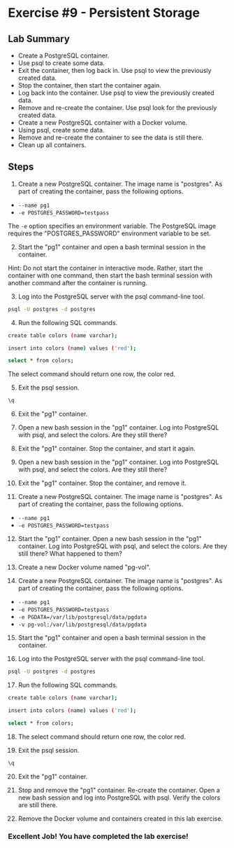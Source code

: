 # Exercise #9 - Persistent Storage

## Lab Summary

- Create a PostgreSQL container.
- Use psql to create some data.
- Exit the container, then log back in. Use psql to view the previously created data.
- Stop the container, then start the container again.
- Log back into the container. Use psql to view the previously created data.
- Remove and re-create the container. Use psql look for the previously created data.
- Create a new PostgreSQL container with a Docker volume.
- Using psql, create some data.
- Remove and re-create the container to see the data is still there.
- Clean up all containers.

## Steps

1. Create a new PostgreSQL container. The image name is "postgres". As part of creating the container, pass the following options.

- `--name pg1`
- `-e POSTGRES_PASSWORD=testpass`

The `-e` option specifies an environment variable. The PostgreSQL image requires the "POSTGRES_PASSWORD" environment variable to be set.

2. Start the "pg1" container and open a bash terminal session in the container.

  Hint: Do not start the container in interactive mode. Rather, start the container with one command, then start the bash terminal session with another command after the container is running.

3. Log into the PostgreSQL server with the psql command-line tool.

```bash
psql -U postgres -d postgres
```

4. Run the following SQL commands.

```bash
create table colors (name varchar);

insert into colors (name) values ('red');

select * from colors;
```

The select command should return one row, the color red.

5. Exit the psql session.

```bash
\q
```

6. Exit the "pg1" container.

7. Open a new bash session in the "pg1" container. Log into PostgreSQL with psql, and select the colors. Are they still there?

8. Exit the "pg1" container. Stop the container, and start it again.

9. Open a new bash session in the "pg1" container. Log into PostgreSQL with psql, and select the colors. Are they still there?

10. Exit the "pg1" container. Stop the container, and remove it.

11. Create a new PostgreSQL container. The image name is "postgres". As part of creating the container, pass the following options.

- `--name pg1`
- `-e POSTGRES_PASSWORD=testpass`

12. Start the "pg1" container. Open a new bash session in the "pg1" container. Log into PostgreSQL with psql, and select the colors. Are they still there? What happened to them?

13. Create a new Docker volume named "pg-vol".

14. Create a new PostgreSQL container. The image name is "postgres". As part of creating the container, pass the following options.

- `--name pg1`
- `-e POSTGRES_PASSWORD=testpass`
- `-e PGDATA=/var/lib/postgresql/data/pgdata`
- `-v pg-vol:/var/lib/postgresql/data/pgdata`

15. Start the "pg1" container and open a bash terminal session in the container.

16. Log into the PostgreSQL server with the psql command-line tool.

```bash
psql -U postgres -d postgres
```

17. Run the following SQL commands.

```bash
create table colors (name varchar);

insert into colors (name) values ('red');

select * from colors;
```

18. The select command should return one row, the color red.

19. Exit the psql session.

```bash
\q
```

20. Exit the "pg1" container.

21. Stop and remove the "pg1" container. Re-create the container. Open a new bash session and log into PostgreSQL with psql. Verify the colors are still there.

22. Remove the Docker volume and containers created in this lab exercise.

### Excellent Job! You have completed the lab exercise!
